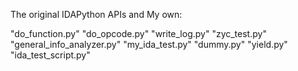 The original IDAPython APIs and My own:

"do_function.py"
"do_opcode.py"
"write_log.py"
"zyc_test.py"
"general_info_analyzer.py"
"my_ida_test.py"
"dummy.py"
"yield.py"
"ida_test_script.py"
